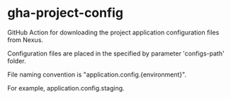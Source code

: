# gha-project-config

GitHub Action for downloading the project application configuration files from Nexus.

Configuration files are placed in the specified by parameter 'configs-path' folder.

File naming convention is "application.config.{environment}".

For example, application.config.staging.
